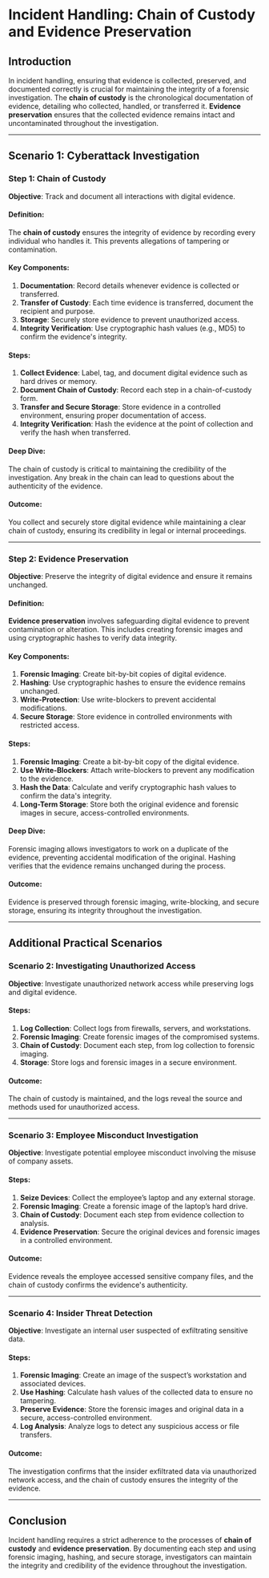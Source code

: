 
# Incident Handling: Chain of Custody and Evidence Preservation

## Introduction
In incident handling, ensuring that evidence is collected, preserved, and documented correctly is crucial for maintaining the integrity of a forensic investigation. The **chain of custody** is the chronological documentation of evidence, detailing who collected, handled, or transferred it. **Evidence preservation** ensures that the collected evidence remains intact and uncontaminated throughout the investigation.

---

## Scenario 1: Cyberattack Investigation

### Step 1: Chain of Custody

**Objective**: Track and document all interactions with digital evidence.

#### Definition:
The **chain of custody** ensures the integrity of evidence by recording every individual who handles it. This prevents allegations of tampering or contamination.

#### Key Components:
1. **Documentation**: Record details whenever evidence is collected or transferred.
2. **Transfer of Custody**: Each time evidence is transferred, document the recipient and purpose.
3. **Storage**: Securely store evidence to prevent unauthorized access.
4. **Integrity Verification**: Use cryptographic hash values (e.g., MD5) to confirm the evidence's integrity.

#### Steps:
1. **Collect Evidence**: Label, tag, and document digital evidence such as hard drives or memory.
2. **Document Chain of Custody**: Record each step in a chain-of-custody form.
3. **Transfer and Secure Storage**: Store evidence in a controlled environment, ensuring proper documentation of access.
4. **Integrity Verification**: Hash the evidence at the point of collection and verify the hash when transferred.

#### Deep Dive:
The chain of custody is critical to maintaining the credibility of the investigation. Any break in the chain can lead to questions about the authenticity of the evidence.

#### Outcome:
You collect and securely store digital evidence while maintaining a clear chain of custody, ensuring its credibility in legal or internal proceedings.

---

### Step 2: Evidence Preservation

**Objective**: Preserve the integrity of digital evidence and ensure it remains unchanged.

#### Definition:
**Evidence preservation** involves safeguarding digital evidence to prevent contamination or alteration. This includes creating forensic images and using cryptographic hashes to verify data integrity.

#### Key Components:
1. **Forensic Imaging**: Create bit-by-bit copies of digital evidence.
2. **Hashing**: Use cryptographic hashes to ensure the evidence remains unchanged.
3. **Write-Protection**: Use write-blockers to prevent accidental modifications.
4. **Secure Storage**: Store evidence in controlled environments with restricted access.

#### Steps:
1. **Forensic Imaging**: Create a bit-by-bit copy of the digital evidence.
2. **Use Write-Blockers**: Attach write-blockers to prevent any modification to the evidence.
3. **Hash the Data**: Calculate and verify cryptographic hash values to confirm the data's integrity.
4. **Long-Term Storage**: Store both the original evidence and forensic images in secure, access-controlled environments.

#### Deep Dive:
Forensic imaging allows investigators to work on a duplicate of the evidence, preventing accidental modification of the original. Hashing verifies that the evidence remains unchanged during the process.

#### Outcome:
Evidence is preserved through forensic imaging, write-blocking, and secure storage, ensuring its integrity throughout the investigation.

---

## Additional Practical Scenarios

### Scenario 2: Investigating Unauthorized Access

**Objective**: Investigate unauthorized network access while preserving logs and digital evidence.

#### Steps:
1. **Log Collection**: Collect logs from firewalls, servers, and workstations.
2. **Forensic Imaging**: Create forensic images of the compromised systems.
3. **Chain of Custody**: Document each step, from log collection to forensic imaging.
4. **Storage**: Store logs and forensic images in a secure environment.

#### Outcome:
The chain of custody is maintained, and the logs reveal the source and methods used for unauthorized access.

---

### Scenario 3: Employee Misconduct Investigation

**Objective**: Investigate potential employee misconduct involving the misuse of company assets.

#### Steps:
1. **Seize Devices**: Collect the employee’s laptop and any external storage.
2. **Forensic Imaging**: Create a forensic image of the laptop’s hard drive.
3. **Chain of Custody**: Document each step from evidence collection to analysis.
4. **Evidence Preservation**: Secure the original devices and forensic images in a controlled environment.

#### Outcome:
Evidence reveals the employee accessed sensitive company files, and the chain of custody confirms the evidence's authenticity.

---

### Scenario 4: Insider Threat Detection

**Objective**: Investigate an internal user suspected of exfiltrating sensitive data.

#### Steps:
1. **Forensic Imaging**: Create an image of the suspect’s workstation and associated devices.
2. **Use Hashing**: Calculate hash values of the collected data to ensure no tampering.
3. **Preserve Evidence**: Store the forensic images and original data in a secure, access-controlled environment.
4. **Log Analysis**: Analyze logs to detect any suspicious access or file transfers.

#### Outcome:
The investigation confirms that the insider exfiltrated data via unauthorized network access, and the chain of custody ensures the integrity of the evidence.

---

## Conclusion
Incident handling requires a strict adherence to the processes of **chain of custody** and **evidence preservation**. By documenting each step and using forensic imaging, hashing, and secure storage, investigators can maintain the integrity and credibility of the evidence throughout the investigation.
